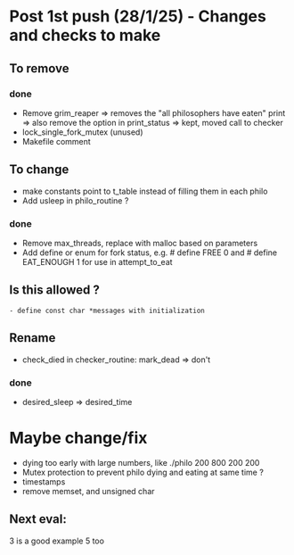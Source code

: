 # Post 1st push (28/1/25) - Changes and checks to make

## To remove
### done
- Remove grim_reaper => removes the "all philosophers have eaten" print
	=> also remove the option in print_status => kept, moved call to checker
- lock_single_fork_mutex (unused)
- Makefile comment

## To change
- make constants point to t_table instead of filling them in each philo
- Add usleep in philo_routine ?

### done
- Remove max_threads, replace with malloc based on parameters
- Add define or enum for fork status,
e.g. # define FREE 0 and # define EAT_ENOUGH 1 for use in attempt_to_eat

## Is this allowed ?
	- define const char *messages with initialization

## Rename
- check_died in checker_routine: mark_dead => don't
### done
- desired_sleep => desired_time

# Maybe change/fix
- dying too early with large numbers, like ./philo 200 800 200 200
- Mutex protection to prevent philo dying and eating at same time ?
- timestamps
- remove memset, and unsigned char

	
## Next eval:
3 is a good example
5 too
